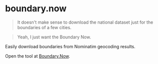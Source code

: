 # boundary.now

> It doesn't make sense to download the national dataset just for the boundaries of a few cities.

> Yeah, I just want the Boundary Now.

Easily download boundaries from Nominatim geocoding results.

Open the tool at [Boundary.Now](https://haoliangyu.github.io/boundary.now).
